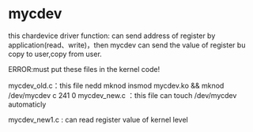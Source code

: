 # mycdev
this chardevice driver function:
can send address of register by application(read、write)，then mycdev can send the value of register bu copy to user,copy from user.

ERROR:must put these files in the kernel code!

mycdev_old.c：this file  nedd    mknod  insmod mycdev.ko  &&   mknod /dev/mycdev c 241 0
mycdev_new.c  ：this file can touch /dev/mycdev automaticly

mycdev_new1.c : can read register value of kernel level
